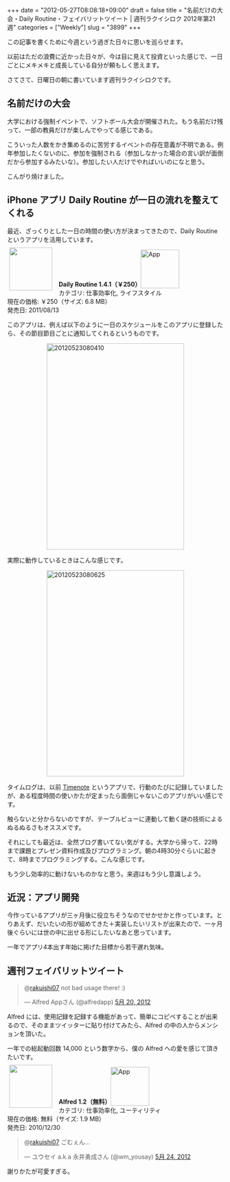 +++
date = "2012-05-27T08:08:18+09:00"
draft = false
title = "名前だけの大会・Daily Routine・フェイバリットツイート | 週刊ラクイシロク 2012年第21週"
categories = ["Weekly"]
slug = "3899"
+++

この記事を書くために今週という過ぎた日々に思いを巡らせます。

以前はただの浪費に近かった日々が、今は目に見えて投資といった感じで、一日ごとにメキメキと成長している自分が頼もしく思えます。

さてさて、日曜日の朝に書いています週刊ラクイシロクです。

<h2>名前だけの大会</h2>

大学における強制イベントで、ソフトボール大会が開催された。もう名前だけ残って、一部の教員だけが楽しんでやってる感じである。

こういった人数をかき集めるのに苦労するイベントの存在意義が不明である。例年参加したくないのに、参加を強制される（参加しなかった場合の言い訳が面倒だから参加するみたいな）。参加したい人だけでやればいいのになと思う。

こんがり焼けました。

<h2>iPhone アプリ Daily Routine が一日の流れを整えてくれる</h2>

最近、ざっくりとした一日の時間の使い方が決まってきたので、Daily Routine というアプリを活用しています。

<a href="https://itunes.apple.com/jp/app/id445173933?mt=8&uo=4&at=11l3RT" target="_blank" rel="nofollow"><img width="100" class="alignleft" align="left" src="http://a5.mzstatic.com/us/r1000/062/Purple/v4/ce/60/93/ce6093f9-3861-67dd-39f5-8911b8f78b11/mzl.dxfwfshf.100x100-75.png" style="margin: -5px 15px 1px 5px;"></a><strong> Daily Routine 1.4.1（￥250）</strong><a href="https://itunes.apple.com/jp/app/id445173933?mt=8&uo=4&at=11l3RT" target="_blank" rel="nofollow"><img src="/images/2012/12/viewinitunes_jp.png" style="vertical-align:bottom;" width="90" alt="App"></a><br> カテゴリ: 仕事効率化, ライフスタイル<br> 現在の価格: ￥250（サイズ: 6.8 MB）<br> 発売日: 2011/08/13<br style="clear: both;">

このアプリは、例えば以下のように一日のスケジュールをこのアプリに登録したら、その節目節目ごとに通知してくれるというものです。

<img style="display:block; margin-left:auto; margin-right:auto;" src="/images/2012/05/20120523080410.png" alt="20120523080410" title="20120523080410.png" border="0" width="320" height="480" />

実際に動作しているときはこんな感じです。

<img style="display:block; margin-left:auto; margin-right:auto;" src="/images/2012/05/20120523080625.png" alt="20120523080625" title="20120523080625.png" border="0" width="320" height="480" />

タイムログは、以前 <a href="http://rakuishi.com/iphone/1886/" target="_blank">Timenote</a> というアプリで、行動のたびに記録していましたが、ある程度時間の使いかたが定まったら面倒じゃないこのアプリがいい感じです。

触らないと分からないのですが、テーブルビューに連動して動く謎の技術によるぬるぬるさもオススメです。

それにしても最近は、全然ブログ書いてない気がする。大学から帰って、22時まで課題とプレゼン資料作成及びプログラミング。朝の4時30分ぐらいに起きて、8時までプログラミングする。こんな感じです。

もう少し効率的に動けないものかなと思う。来週はもう少し意識しよう。

<h2>近況：アプリ開発</h2>

今作っているアプリが三ヶ月後に役立ちそうなのでせかせかと作っています。とりあえず、だいたいの形が組めてきた＋実装したいリストが出来たので、一ヶ月後ぐらいには世の中に出せる形にしたいなあと思っています。

一年でアプリ4本出す年始に掲げた目標から若干遅れ気味。

<h2>週刊フェイバリットツイート</h2>

<blockquote class="twitter-tweet" data-in-reply-to="204127789455130624" lang="ja"><p>@<a href="https://twitter.com/rakuishi07">rakuishi07</a> not bad usage there! :)</p>&mdash; Alfred Appさん (@alfredapp) <a href="https://twitter.com/alfredapp/status/204146207512215552" data-datetime="2012-05-20T09:47:03+00:00">5月 20, 2012</a></p></blockquote>


Alfred には、使用記録を記録する機能があって、簡単にコピペすることが出来るので、そのままツイッターに貼り付けてみたら、Alfred の中の人からメンションを頂いた。

一年での総起動回数 14,000 という数字から、僕の Alfred への愛を感じて頂きたいです。

<a href="https://itunes.apple.com/jp/app/id405843582?mt=8&uo=4&at=11l3RT" target="_blank" rel="nofollow"><img width="100" class="alignleft" align="left" src="http://a1.mzstatic.com/us/r1000/069/Purple/v4/b4/7b/51/b47b5118-5ba5-a359-0bc6-e71494225963/appicon.100x100-75.png" style="margin: -5px 15px 1px 5px;"></a><strong> Alfred 1.2（無料）</strong><a href="https://itunes.apple.com/jp/app/id405843582?mt=8&uo=4&at=11l3RT" target="_blank" rel="nofollow"><img src="/images/2012/12/viewinitunes_jp.png" style="vertical-align:bottom;" width="90" alt="App"></a><br> カテゴリ: 仕事効率化, ユーティリティ<br> 現在の価格: 無料（サイズ: 1.9 MB）<br> 発売日: 2010/12/30<br style="clear: both;">

<blockquote class="twitter-tweet" data-in-reply-to="205525785870733312" lang="ja"><p>@<a href="https://twitter.com/rakuishi07">rakuishi07</a> ごむぇん…</p>&mdash; ユウセイ a.k.a 永井勇成さん (@wm_yousay) <a href="https://twitter.com/wm_yousay/status/205526079492997120" data-datetime="2012-05-24T05:10:10+00:00">5月 24, 2012</a></p></blockquote>


謝りかたが可愛すぎる。
